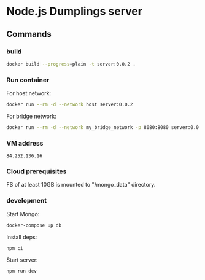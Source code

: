 # Node.js Dumplings server

## Commands

### build

```sh
docker build --progress=plain -t server:0.0.2 .
```

### Run container

For host network:

```sh
docker run --rm -d --network host server:0.0.2
```

For bridge network:

```sh
docker run --rm -d --network my_bridge_network -p 8080:8080 server:0.0.2
```

### VM address

```
84.252.136.16
```

### Cloud prerequisites

FS of at least 10GB is mounted to "/mongo_data" directory.

### development

Start Mongo:

```sh
docker-compose up db
```

Install deps:

```sh
npm ci
```

Start server:

```
npm run dev
```

